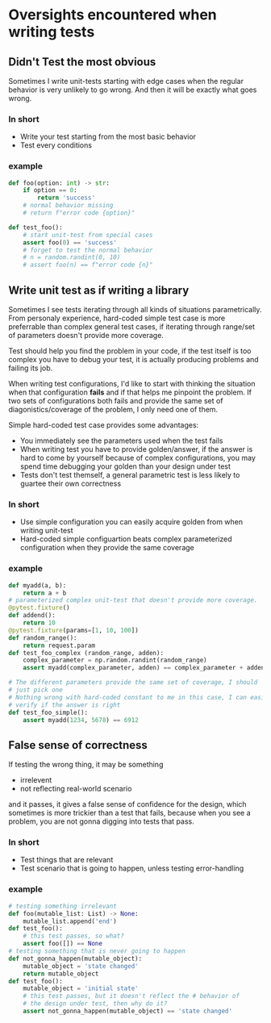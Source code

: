 # Oversights encountered when writing tests 

## Didn't Test the most obvious
Sometimes I write unit-tests starting with edge cases when the regular behavior is very unlikely to go wrong. And then it will be exactly what goes wrong. 

### In short
* Write your test starting from the most basic behavior
* Test every conditions

### example
```python
def foo(option: int) -> str:
    if option == 0:
        return 'success'
    # normal behavior missing
    # return f"error code {option}"

def test_foo():
    # start unit-test from special cases
    assert foo(0) == 'success'
    # forget to test the normal behavior
    # n = random.randint(0, 10)
    # assert foo(n) == f"error code {n}"
```

## Write unit test as if writing a library
Sometimes I see tests iterating through all kinds of situations parametrically. From personaly experience, hard-coded simple test case is more preferrable than complex general test cases, if iterating through range/set of parameters doesn't provide more coverage. 

Test should help you find the problem in your code, if the test itself is too complex you have to debug your test, it is actually producing problems and failing its job. 

When writing test configurations, I'd like to start with thinking the situation when that configuration **fails** and if that helps me pinpoint the problem. If two sets of configurations both fails and provide the same set of diagonistics/coverage of the problem, I only need one of them.

Simple hard-coded test case provides some advantages:
* You immediately see the parameters used when the test fails
* When writing test you have to provide golden/answer, if the answer is hard to come by yourself because of complex configurations, you may spend time debugging your golden than your design under test
* Tests don't test themself, a general parametric test is less likely to guartee their own correctness

### In short
* Use simple configuration you can easily acquire golden from when writing unit-test
* Hard-coded simple configuartion beats complex parameterized configuration when they provide the same coverage

### example 
```python
def myadd(a, b):
    return a + b
# parameterized complex unit-test that doesn't provide more coverage.
@pytest.fixture()
def addend():
    return 10 
@pytest.fixture(params=[1, 10, 100])
def random_range():
    return request.param 
def test_foo_complex (random_range, adden):
    complex_parameter = np.random.randint(random_range)
    assert myadd(complex_parameter, adden) == complex_parameter + adden 

# The different parameters provide the same set of coverage, I should
# just pick one
# Nothing wrong with hard-coded constant to me in this case, I can easily
# verify if the answer is right
def test_foo_simple():
    assert myadd(1234, 5678) == 6912
```

## False sense of correctness
If testing the wrong thing, it may be something
* irrelevent
* not reflecting real-world scenario

and it passes, it gives a false sense of confidence for the design, which sometimes is more trickier than a test that fails, because when you see a problem, you are not gonna digging into tests that pass.

### In short
* Test things that are relevant
* Test scenario that is going to happen, unless testing error-handling

### example
```python
# testing something irrelevant
def foo(mutable_list: List) -> None:
    mutable_list.append('end')
def test_foo():
    # this test passes, so what?
    assert foo([]) == None
# testing something that is never going to happen
def not_gonna_happen(mutable_object):
    mutable_object = 'state changed'
    return mutable_object
def test_foo():
    mutable_object = 'initial state'
    # this test passes, but it doesn't reflect the # behavior of
    # the design under test, then why do it?
    assert not_gonna_happen(mutable_object) == 'state changed'
```


